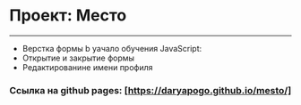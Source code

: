 # Проект: Место
----------

* Верстка формы b yачало обучения JavaScript: 
* Открытие и закрытие формы
* Редактированине имени профиля 
  
### Ссылка на github pages: [https://daryapogo.github.io/mesto/]